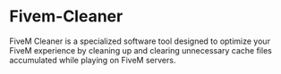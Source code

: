 # Fivem-Cleaner
FiveM Cleaner is a specialized software tool designed to optimize your FiveM experience by cleaning up and clearing unnecessary cache files accumulated while playing on FiveM servers.
